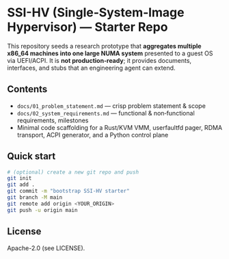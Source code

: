 # SSI-HV (Single‑System‑Image Hypervisor) — Starter Repo

This repository seeds a research prototype that **aggregates multiple x86_64 machines into one large NUMA system** presented to a guest OS via UEFI/ACPI. It is **not production‑ready**; it provides documents, interfaces, and stubs that an engineering agent can extend.

## Contents
- `docs/01_problem_statement.md` — crisp problem statement & scope
- `docs/02_system_requirements.md` — functional & non‑functional requirements, milestones
- Minimal code scaffolding for a Rust/KVM VMM, userfaultfd pager, RDMA transport, ACPI generator, and a Python control plane

## Quick start
```bash
# (optional) create a new git repo and push
git init
git add .
git commit -m "bootstrap SSI-HV starter"
git branch -M main
git remote add origin <YOUR_ORIGIN>
git push -u origin main
```

## License
Apache-2.0 (see LICENSE).
